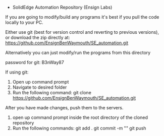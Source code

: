* SolidEdge Automation Repository (Ensign Labs)

If you are going to modify/build any programs it's best if you pull the code locally to your PC.

Either use git (best for version control and reverting to previous versions), or download the zip directly at:
https://github.com/EnsignBenWaymouth/SE_automation.git

Alternatively you can just modify/run the programs from this directory

password for git: B3nWay87

If using git:

1.	Open up command prompt
2.	Navigate to desired folder
3.	Run the following command: 
	git clone https://github.com/EnsignBenWaymouth/SE_automation.git

After you have made changes, push them to the servers.	

1.	open up command prompt inside the root directory of the cloned repository
2.	Run the following commands:
	git add .
	git commit -m "<description of changes>"
	git push



